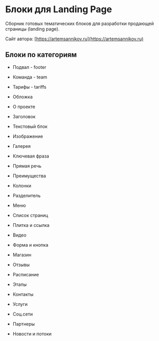 Блоки для Landing Page
=====================

Сборник готовых тематических блоков для разработки продающей страницы (landing page).

Сайт автора: [https://artemsannikov.ru](https://artemsannikov.ru)

Блоки по категориям
-----------------------------------

* Подвал - footer
* Команда - team
* Тарифы - tariffs


* Обложка
* О проекте
* Заголовок
* Текстовый блок
* Изображение
* Галерея
* Ключевая фраза
* Прямая речь
* Преимущества
* Колонки
* Разделитель
* Меню
* Список страниц
* Плитка и ссылка
* Видео
* Форма и кнопка
* Магазин
* Отзывы
* Расписание
* Этапы
* Контакты
* Услуги
* Соц.сети
* Партнеры
* Новости и потоки